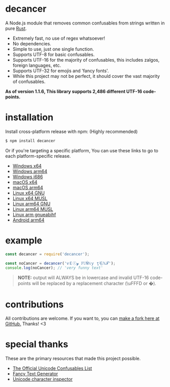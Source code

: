 # decancer
A Node.js module that removes common confusables from strings written in pure [Rust](https://rust-lang.org).

- Extremely fast, no use of regex whatsoever!
- No dependencies.
- Simple to use, just one single function.
- Supports UTF-8 for basic confusables.
- Supports UTF-16 for the majority of confusables, this includes zalgos, foreign languages, etc.
- Supports UTF-32 for emojis and 'fancy fonts'.
- While this project may not be perfect, it should cover the vast majority of confusables.

__**As of version 1.1.6, This library supports 2,486 different UTF-16 code-points.**__

# installation
Install cross-platform release with npm: (Highly recommended)
```bash
$ npm install decancer
```

Or if you're targeting a specific platform, You can use these links to go to each platform-specific release.

- [Windows x64](https://www.npmjs.com/package/@vierofernando/decancer-win32-x64-msvc)
- [Windows arm64](https://www.npmjs.com/package/@vierofernando/decancer-win32-arm64-msvc)
- [Windows i686](https://www.npmjs.com/package/@vierofernando/decancer-win32-ia32-msvc)
- [macOS x64](https://www.npmjs.com/package/@vierofernando/decancer-darwin-x64)
- [macOS arm64](https://www.npmjs.com/package/@vierofernando/decancer-darwin-arm64)
- [Linux x64 GNU](https://www.npmjs.com/package/@vierofernando/decancer-linux-x64-gnu)
- [Linux x64 MUSL](https://www.npmjs.com/package/@vierofernando/decancer-linux-x64-musl)
- [Linux arm64 GNU](https://www.npmjs.com/package/@vierofernando/decancer-linux-arm64-gnu)
- [Linux arm64 MUSL](https://www.npmjs.com/package/@vierofernando/decancer-linux-arm64-musl)
- [Linux arm gnueabihf](https://www.npmjs.com/package/@vierofernando/decancer-linux-arm-gnueabihf)
- [Android arm64](https://www.npmjs.com/package/@vierofernando/decancer-android-arm64)

# example
```js
const decancer = require('decancer');

const noCancer = decancer('vＥⓡ𝔂 𝔽𝕌Ňℕｙ ţ乇𝕏𝓣');
console.log(noCancer); // 'very funny text'
```
> **NOTE:** output will ALWAYS be in lowercase and invalid UTF-16 code-points will be replaced by a replacement character (\uFFFD or �).

# contributions
All contributions are welcome. If you want to, you can [make a fork here at GitHub.](https://github.com/vierofernando/decancer/fork) Thanks! &lt;3

# special thanks
These are the primary resources that made this project possible.

- [The Official Unicode Confusables List](https://util.unicode.org/UnicodeJsps/confusables.jsp)
- [Fancy Text Generator](https://lingojam.com/FancyTextGenerator)
- [Unicode character inspector](https://apps.timwhitlock.info/unicode/inspect)